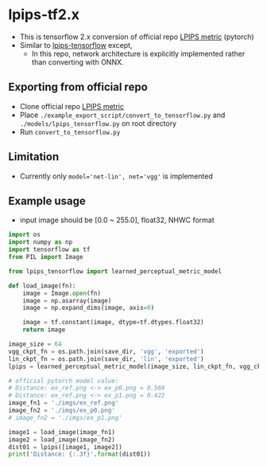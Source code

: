 # lpips-tf2.x
* This is tensorflow 2.x conversion of official repo [LPIPS metric][Offical repo] (pytorch)
* Similar to [lpips-tensorflow][TF repo] except,
  * In this repo, network architecture is explicitly implemented rather than converting with ONNX.

## Exporting from official repo
* Clone official repo [LPIPS metric][Offical repo]
* Place `./example_export_script/convert_to_tensorflow.py` and `./models/lpips_tensorflow.py` on root directory
* Run `convert_to_tensorflow.py`

## Limitation
* Currently only `model='net-lin', net='vgg'` is implemented

## Example usage
* input image should be [0.0 ~ 255.0], float32, NHWC format
```python
import os
import numpy as np
import tensorflow as tf
from PIL import Image

from lpips_tensorflow import learned_perceptual_metric_model

def load_image(fn):
    image = Image.open(fn)
    image = np.asarray(image)
    image = np.expand_dims(image, axis=0)

    image = tf.constant(image, dtype=tf.dtypes.float32)
    return image

image_size = 64
vgg_ckpt_fn = os.path.join(save_dir, 'vgg', 'exported')
lin_ckpt_fn = os.path.join(save_dir, 'lin', 'exported')
lpips = learned_perceptual_metric_model(image_size, lin_ckpt_fn, vgg_ckpt_fn)

# official pytorch model value:
# Distance: ex_ref.png <-> ex_p0.png = 0.569
# Distance: ex_ref.png <-> ex_p1.png = 0.422
image_fn1 = './imgs/ex_ref.png'
image_fn2 = './imgs/ex_p0.png'
# image_fn2 = './imgs/ex_p1.png'

image1 = load_image(image_fn1)
image2 = load_image(image_fn2)
dist01 = lpips([image1, image2])
print('Distance: {:.3f}'.format(dist01))
```

[Offical repo]: https://github.com/richzhang/PerceptualSimilarity
[TF repo]: https://github.com/alexlee-gk/lpips-tensorflow